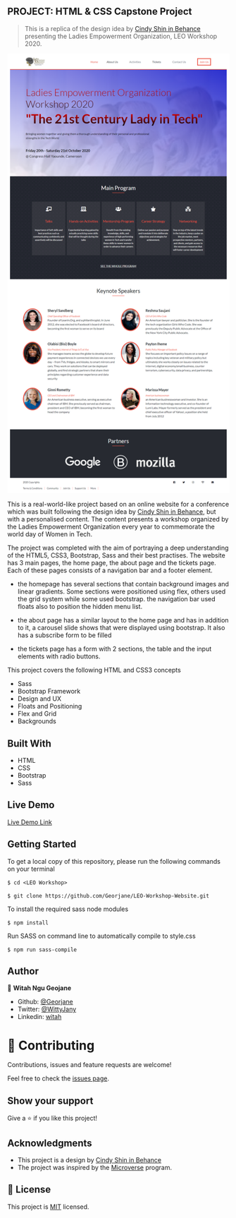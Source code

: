## PROJECT: HTML & CSS Capstone Project
> This is a replica of the design idea by [Cindy Shin in Behance](https://www.behance.net/gallery/29845175/CC-Global-Summit-2015) presenting the Ladies Empowerment Organization, LEO Workshop 2020.

![screenshot](./images/screenshot.png)

This is a real-world-like project based on an online website for a conference which was built following the design idea by [Cindy Shin in Behance](https://www.behance.net/gallery/29845175/CC-Global-Summit-2015), but with a personalised content. 
The content presents a workshop organized by the Ladies Empowerment Organization every year to commemorate the world day of Women in Tech.

The project was completed with the aim of portraying a deep understanding of the HTML5, CSS3, Bootstrap, Sass and their best practises.
The website has 3 main pages, the home page, the about page and the tickets page.
Each of these pages consists of a navigation bar and a footer element.

- the homepage has several sections that contain background images and linear gradients. Some sections were positioned using flex, others used the grid system while some used bootstrap. the navigation bar used floats also to position the hidden menu list.

- the about page has a similar layout to the home page and has in addition to it, a carousel slide shows that were displayed using bootstrap. It also has a subscribe form to be filled

- the tickets page has a form with 2 sections, the table and the input elements with radio buttons.

This project covers the following HTML and CSS3 concepts
- Sass
- Bootstrap Framework
- Design and UX
- Floats and Positioning
- Flex and Grid
- Backgrounds

## Built With
- HTML
- CSS
- Bootstrap
- Sass

## Live Demo

[Live Demo Link](https://rawcdn.githack.com/Georjane/LEO-Workshop-Website/4c8ba386090289276b2ecbf36827e4dae9a19a9f/index.html)


## Getting Started
To get a local copy of this repository, please run the following commands on your terminal

```
$ cd <LEO Workshop>
```

```
$ git clone https://github.com/Georjane/LEO-Workshop-Website.git
```

To install the required sass node modules

```
$ npm install
```
Run SASS on command line to automatically compile to style.css

```
$ npm run sass-compile
```

## Author

👤 **Witah Ngu Geojane**

- Github: [@Georjane](https://github.com/Georjane)
- Twitter: [@WittyJany](https://twitter.com/WittyJany)
- Linkedin: [witah](https://www.linkedin.com/in/witah-georjane-74b8bb184)



# 🤝 Contributing

Contributions, issues and feature requests are welcome!

Feel free to check the [issues page](https://github.com/Georjane/LEO-Workshop-Website/issues).

## Show your support

Give a ⭐️ if you like this project!

## Acknowledgments

- This project is a design by [Cindy Shin in Behance](https://www.behance.net/gallery/29845175/CC-Global-Summit-2015)
- The project was inspired by the [Microverse](https://www.microverse.org/) program.

## 📝 License

This project is [MIT](lic.url) licensed.
